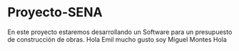 # Proyecto-SENA
En este proyecto estaremos desarrollando un Software para un presupuesto de construcción de obras.
Hola Emil mucho gusto soy Miguel Montes
Hola
